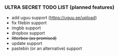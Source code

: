 ### ULTRA SECRET TODO LIST (planned features)
 - add uguu support (https://uguu.se/upload)
 - fix filebin support
 - imgbb support
 - dropbox support
 - ~~litterbox (as promised)~~
 - update support
 - pastebin (or an alternative) support